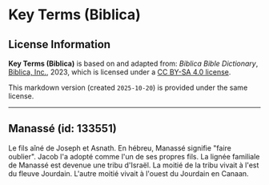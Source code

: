 # Key Terms (Biblica)

## License Information

**Key Terms (Biblica)** is based on and adapted from: _Biblica Bible Dictionary_, [Biblica, Inc.](https://www.biblica.com/), 2023, which is licensed under a [CC BY-SA 4.0 license](https://creativecommons.org/licenses/by-sa/4.0/legalcode.en).

This markdown version (created `2025-10-20`) is provided under the same license.



--------------------------------

## Manassé (id: 133551)

Le fils aîné de Joseph et Asnath. En hébreu, Manassé signifie "faire oublier". Jacob l'a adopté comme l'un de ses propres fils. La lignée familiale de Manassé est devenue une tribu d'Israël. La moitié de la tribu vivait à l'est du fleuve Jourdain. L'autre moitié vivait à l'ouest du Jourdain en Canaan.


